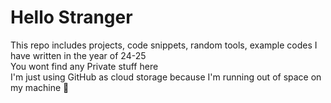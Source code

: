 # Hello Stranger
This repo includes projects, code snippets, random tools, example codes I have written in the year of 24-25 \
You wont find any Private stuff here  
I'm just using GitHub as cloud storage because I'm running out of space on my machine 🙂
